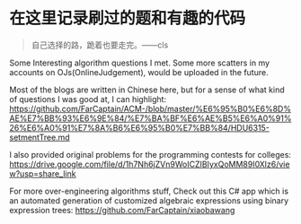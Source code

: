 # 在这里记录刷过的题和有趣的代码

> 自己选择的路，跪着也要走完。——cls

Some Interesting algorithm questions I met.
Some more scatters in my accounts on OJs(OnlineJudgement), would be uploaded in the future.

Most of the blogs are written in Chinese here, but for a sense of what kind of questions I was good at, I can highlight: https://github.com/FarCaptain/ACM-/blob/master/%E6%95%B0%E6%8D%AE%E7%BB%93%E6%9E%84/%E7%BA%BF%E6%AE%B5%E6%A0%91%26%E6%A0%91%E7%8A%B6%E6%95%B0%E7%BB%84/HDU6315-setmentTree.md

I also provided original problems for the programming contests for colleges: 
https://drive.google.com/file/d/1h7Nh6jZVn9WoICZIBIyxQoMM89I0Xlz6/view?usp=share_link


For more over-engineering algorithms stuff, Check out this C# app which is an automated generation of customized algebraic expressions using binary expression trees: https://github.com/FarCaptain/xiaobawang
